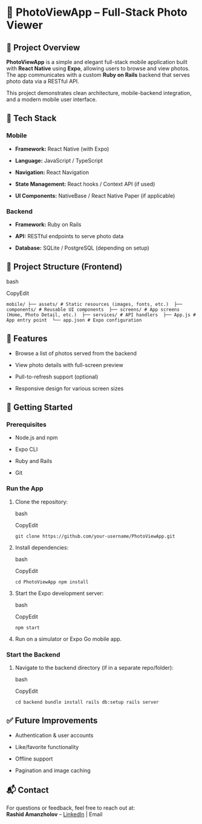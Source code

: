 📸 PhotoViewApp – Full-Stack Photo Viewer
=========================================

📝 Project Overview
-------------------

**PhotoViewApp** is a simple and elegant full-stack mobile application built with **React Native** using **Expo**, allowing users to browse and view photos. The app communicates with a custom **Ruby on Rails** backend that serves photo data via a RESTful API.

This project demonstrates clean architecture, mobile-backend integration, and a modern mobile user interface.

🚀 Tech Stack
-------------

### Mobile

*   **Framework:** React Native (with Expo)
    
*   **Language:** JavaScript / TypeScript
    
*   **Navigation:** React Navigation
    
*   **State Management:** React hooks / Context API (if used)
    
*   **UI Components:** NativeBase / React Native Paper (if applicable)
    

### Backend

*   **Framework:** Ruby on Rails
    
*   **API:** RESTful endpoints to serve photo data
    
*   **Database:** SQLite / PostgreSQL (depending on setup)
    

📂 Project Structure (Frontend)
-------------------------------

bash

CopyEdit

`mobile/
├── assets/ # Static resources (images, fonts, etc.) 
├── components/ # Reusable UI components 
├── screens/ # App screens (Home, Photo Detail, etc.) 
├── services/ # API handlers 
├── App.js # App entry point 
└── app.json # Expo configuration` 

📸 Features
-----------

*   Browse a list of photos served from the backend
    
*   View photo details with full-screen preview
    
*   Pull-to-refresh support (optional)
    
*   Responsive design for various screen sizes
    

🔧 Getting Started
------------------

### Prerequisites

*   Node.js and npm
    
*   Expo CLI
    
*   Ruby and Rails
    
*   Git
    

### Run the App

1.  Clone the repository:
    
    bash
    
    CopyEdit
    
    `git clone https://github.com/your-username/PhotoViewApp.git` 
    
2.  Install dependencies:
    
    bash
    
    CopyEdit
    
    `cd PhotoViewApp
    npm install` 
    
3.  Start the Expo development server:
    
    bash
    
    CopyEdit
    
    `npm start` 
    
4.  Run on a simulator or Expo Go mobile app.
    

### Start the Backend

1.  Navigate to the backend directory (if in a separate repo/folder):
    
    bash
    
    CopyEdit
    
    `cd backend
    bundle install
    rails db:setup
    rails server` 
    

✅ Future Improvements
---------------------

*   Authentication & user accounts
    
*   Like/favorite functionality
    
*   Offline support
    
*   Pagination and image caching
    

📬 Contact
----------

For questions or feedback, feel free to reach out at:  
**Rashid Amanzholov** – [LinkedIn](https://www.linkedin.com/in/your-profile/) | Email



